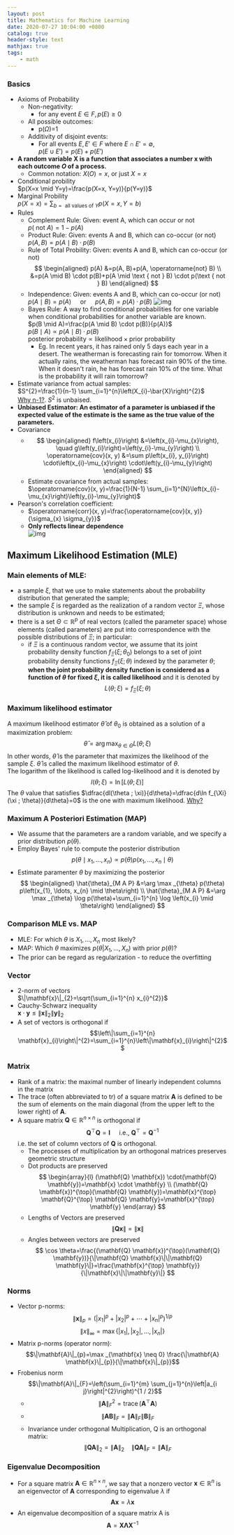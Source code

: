```yaml
---
layout: post
title: Mathematics for Machine Learning
date: 2020-07-27 10:04:00 +0800
catalog: true
header-style: text
mathjax: true
tags:
    - math
---
```


### Basics
* Axioms of Probability
  * Non-negativity:
    * for any event $E \in F, p(E) \geq 0$
  * All possible outcomes:
    * p($\Omega$)=1
  * Additivity of disjoint events:
    * For all events $E, E' \in F$ where $E \cap E' = \emptyset$,  
  $p(E \cup E') = p(E)+p(E')$  
* **A random variable X is a function that associates a number x with each outcome $O$ of a process.**
  * Common notation: $X(O)=x$, or just $X=x$
* Conditional probility  
  $p(X=x \mid Y=y)=\frac{p(X=x, Y=y)}{p(Y=y)}$
* Marginal Probility  
  $p(X=x)=\sum_{b=\text { all values of } Y} p(X=x, Y=b)$
* Rules
  * Complement Rule: Given: event A, which can occur or not  
  $p(\text { not } A)=1-p(A)$
  * Product Rule: Given: events A and B, which can co-occur (or not)  
  $p(A, B)=p(A \mid B) \cdot p(B)$
  * Rule of Total Probility: Given: events A and B, which can co-occur (or not)  
  $$
    \begin{aligned}
    p(A) &=p(A, B)+p(A, \operatorname{not} B) \\
    &=p(A \mid B) \cdot p(B)+p(A \mid \text { not } B) \cdot p(\text { not } B)
    \end{aligned}
  $$
  * Independence: Given: events A and B, which can co-occur (or not)  
  $p(A \mid B)=p(A) \quad \text { or } \quad p(A, B)=p(A) \cdot p(B)$
  ![img](/assets/images/prob-independence.png)
  * Bayes Rule: A way to find conditional probabilities for one variable when conditional probabilities for another variable are known.  
  $p(B \mid A)=\frac{p(A \mid B) \cdot p(B)}{p(A)}$  
  $p(B \mid A) \propto p(A \mid B) \cdot p(B)$  
  $\text{posterior probability} \propto \text{likelihood} \times \text{prior probability}$
    * Eg. In recent years, it has rained only 5 days each year in a desert. The weatherman is forecasting rain for tomorrow. When it actually rains, the weatherman has forecast rain 90% of the time. When it doesn't rain, he has forecast rain 10% of the time. What is the probability it will rain tomorrow?
* Estimate variance from actual samples:  
  $S^{2}=\frac{1}{n-1} \sum_{i=1}^{n}\left(X_{i}-\bar{X}\right)^{2}$  
  [Why n-1?](https://www.zhihu.com/question/20099757). $S^2$ is unbaised.
* **Unbiased Estimator: An estimator of a parameter is unbiased if the expected value of the estimate is the same as the true value of the parameters.**
* Covariance  
  * $$
        \begin{aligned}
        f\left(x_{i}\right) &=\left(x_{i}-\mu_{x}\right), \quad g\left(y_{i}\right)=\left(y_{i}-\mu_{y}\right) \\
        \operatorname{cov}(x, y) &=\sum p\left(x_{i}, y_{i}\right) \cdot\left(x_{i}-\mu_{x}\right) \cdot\left(y_{i}-\mu_{y}\right)
        \end{aligned}
    $$
  * Estimate covariance from actual samples:  
  $\operatorname{cov}(x, y)=\frac{1}{N-1} \sum_{i=1}^{N}\left(x_{i}-\mu_{x}\right)\left(y_{i}-\mu_{y}\right)$
* Pearson's correlation coefficient:  
  * $\operatorname{corr}(x, y)=\frac{\operatorname{cov}(x, y)}{\sigma_{x} \sigma_{y}}$
  * **Only reflects linear dependence**  
  ![img](/assets/images/corr.png)

## Maximum Likelihood Estimation (MLE)
### Main elements of MLE:  
* a sample $\xi$, that we use to make statements about the probability distribution that generated the sample;
* the sample $\xi$ is regarded as the realization of a random vector $\Xi$, whose distribution is unknown and needs to be estimated;
* there is a set $\Theta \subset \mathbb{R}^{p}$ of real vectors (called the parameter space) whose elements (called parameters) are put into correspondence with the possible distributions of $\Xi$; in particular:
  * if $\Xi$ is a continuous random vector, we assume that its joint probability density function $f_\Xi(\xi;\theta_0)$ belongs to a set of joint probability density functions $f_\Xi(\xi;\theta)$ indexed by the parameter $\theta$; **when the joint probability density function is considered as a function of $\theta$ for fixed $\xi$, it is called likelihood** and it is denoted by  
  $$L(\theta ; \xi)=f_{\Xi}(\xi ; \theta)$$

### Maximum likelihood estimator
A maximum likelihood estimator $\widehat{\theta}$ of $\theta_{0}$ is obtained as a solution of a maximization problem:  
$$\widehat{\theta}=\arg \max _{\theta \in \Theta} L(\theta ; \xi)$$
In other words, $\widehat{\theta}$ is the parameter that maximizes the likelihood of the sample $\xi$. $\widehat{\theta}$ is called the maximum likelihood estimator of $\theta$.  
The logarithm of the likelihood is called log-likelihood and it is denoted by  
$$l(\theta ; \xi)=\ln [L(\theta ; \xi)]$$
The $\theta$ value that satisfies $\dfrac{dl(\theta ; \xi)}{d\theta}=\dfrac{d\ln f_{\Xi}(\xi ; \theta)}{d\theta}=0$ is the one with maximum likelihood. [Why?](https://www.zhihu.com/question/263423642)
<!-- **Information in equality**  [proof](https://www.statlect.com/fundamentals-of-statistics/maximum-likelihood)
$$\mathrm{E}\left[l\left(\theta_{0} ; \Xi_{n}\right)\right]>\mathrm{E}\left[l\left(\theta ; \Xi_{n}\right)\right], \forall \theta \neq \theta_{0}$$ -->

### Maximum A Posteriori Estimation (MAP)
* We assume that the parameters are a random variable, and we specify a prior distribution $p(θ)$.
* Employ Bayes' rule to compute the posterior distribution
  $$p\left(\theta \mid x_{1}, \ldots, x_{n}\right) \propto p(\theta) p\left(x_{1}, \ldots, x_{n} \mid \theta\right)$$
* Estimate paramenter $\theta$ by maximizing the posterior
  $$
  \begin{aligned}
  \hat{\theta}_{M A P} &=\arg \max _{\theta} p(\theta) p\left(x_{1}, \ldots, x_{n} \mid \theta\right) \\
  \hat{\theta}_{M A P} &=\arg \max _{\theta} \log p(\theta)+\sum_{i=1}^{n} \log \left(x_{i} \mid \theta\right)
  \end{aligned}
  $$

### Comparison MLE vs. MAP
* MLE: For which $\theta$ is $X_1, . . . , X_n$ most likely?
* MAP: Which $\theta$ maximizes $p(\theta|X_1, . . . ,X_n)$ with prior $p(\theta)$?
* The prior can be regard as regularization - to reduce the overfitting

### Vector
* 2-norm of vectors  
  $\|\mathbf{x}\|_{2}=\sqrt{\sum_{i=1}^{n} x_{i}^{2}}$
* Cauchy-Schwarz inequality  
  $\mathbf{x} \cdot \mathbf{y} \leq\|\mathbf{x}\|_{2}\|\mathbf{y}\|_{2}$
* A set of vectors is orthogonal if  
  $$\left\|\sum_{i=1}^{n} \mathbf{x}_{i}\right\|^{2}=\sum_{i=1}^{n}\left\|\mathbf{x}_{i}\right\|^{2}$$

### Matrix
* Rank of a matrix: the maximal number of linearly independent columns in the matrix
* The trace (often abbreviated to tr) of a square matrix $\mathbf{A}$ is defined to be the sum of elements on the main diagonal (from the upper left to the lower right) of $\mathbf{A}$.
* A square matrix $\mathbf{Q} \in \mathbb{R}^{n \times n}$ is orthogonal if
  $$\mathbf{Q}^{\top} \mathbf{Q}=\mathbf{I} \quad \text { i.e., } \mathbf{Q}^{\top}=\mathbf{Q}^{-1}$$
  i.e. the set of column vectors of $\mathbf{Q}$ is orthogonal.  
  * The processes of multiplication by an orthogonal matrices preserves geometric structure
  * Dot products are preserved  
  $$
  \begin{array}{l}
  (\mathbf{Q} \mathbf{x}) \cdot(\mathbf{Q} \mathbf{y})=\mathbf{x} \cdot \mathbf{y} \\
  (\mathbf{Q} \mathbf{x})^{\top}(\mathbf{Q} \mathbf{y})=\mathbf{x}^{\top} \mathbf{Q}^{\top} \mathbf{Q} \mathbf{y}=\mathbf{x}^{\top} \mathbf{y}
  \end{array}
  $$
  * Lengths of Vectors are preserved  
  $$\|\mathbf{Qx}\|=\|\mathbf{x}\|$$
  * Angles between vectors are preserved
  $$
  \cos \theta=\frac{(\mathbf{Q} \mathbf{x})^{\top}(\mathbf{Q} \mathbf{y})}{\|\mathbf{Q} \mathbf{x}\|\|\mathbf{Q} \mathbf{y}\|}=\frac{\mathbf{x}^{\top} \mathbf{y}}{\|\mathbf{x}\|\|\mathbf{y}\|}
  $$

### Norms
* Vector p-norms:  
  $$\|\mathbf{x}\|_{p}=\left(\left|x_{1}\right|^{p}+\left|x_{2}\right|^{p}+\cdots+\left|x_{n}\right|^{p}\right)^{1 / p}$$
  $$\|x\|_{\infty}=\max \left\{\left|x_{1}\right|,\left|x_{2}\right|, \ldots,\left|x_{n}\right|\right\}$$
* Matrix p-norms (operator norm):  
  $$\|\mathbf{A}\|_{p}=\max _{\mathbf{x} \neq 0} \frac{\|\mathbf{A} \mathbf{x}\|_{p}}{\|\mathbf{x}\|_{p}}$$
* Frobenius norm
  $$\|\mathbf{A}\|_{F}=\left(\sum_{i=1}^{m} \sum_{j=1}^{n}\left|a_{i j}\right|^{2}\right)^{1 / 2}$$
  * $$\|\mathbf{A}\|_{F}^{2}=\operatorname{trace}\left(\mathbf{A}^{\top} \mathbf{A}\right)$$
  * $$\|\mathbf{A} \mathbf{B}\|_{F}=\|\mathbf{A}\|_{F}\|\mathbf{B}\|_{F}$$
  * Invariance under orthogonal Multiplication, Q is an orthogonal matrix:
  $$\|\mathbf{Q} \mathbf{A}\|_{2}=\|\mathbf{A}\|_{2} \quad\|\mathbf{Q} \mathbf{A}\|_{F}=\|\mathbf{A}\|_{F}$$  

### Eigenvalue Decomposition
* For a square matrix $\mathbf{A} \in \mathbb{R}^{n \times n}$, we say that a nonzero vector $\mathbf{x} \in \mathbb{R}^n$ is an eigenvector of $\mathbf{A}$ corresponding to eigenvalue $\lambda$ if  
$$\mathbf{Ax}=\lambda \mathbf{x}$$
* An eigenvalue decomposition of a square matrix A is  
  $$\mathbf{A}=\mathbf{X} \mathbf{\Lambda} \mathbf{X}^{-1}$$